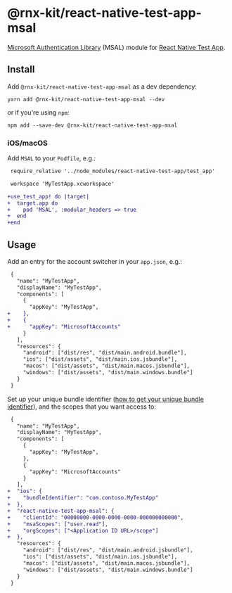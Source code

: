 # @rnx-kit/react-native-test-app-msal

[Microsoft Authentication Library](http://aka.ms/aadv2) (MSAL) module for
[React Native Test App](https://github.com/microsoft/react-native-test-app#readme).

## Install

Add `@rnx-kit/react-native-test-app-msal` as a dev dependency:

```
yarn add @rnx-kit/react-native-test-app-msal --dev
```

or if you're using `npm`:

```
npm add --save-dev @rnx-kit/react-native-test-app-msal
```

### iOS/macOS

Add `MSAL` to your `Podfile`, e.g.:

```diff
 require_relative '../node_modules/react-native-test-app/test_app'

 workspace 'MyTestApp.xcworkspace'

+use_test_app! do |target|
+  target.app do
+    pod 'MSAL', :modular_headers => true
+  end
+end
```

## Usage

Add an entry for the account switcher in your `app.json`, e.g.:

```diff
 {
   "name": "MyTestApp",
   "displayName": "MyTestApp",
   "components": [
     {
       "appKey": "MyTestApp",
+    },
+    {
+      "appKey": "MicrosoftAccounts"
     }
   ],
   "resources": {
     "android": ["dist/res", "dist/main.android.bundle"],
     "ios": ["dist/assets", "dist/main.ios.jsbundle"],
     "macos": ["dist/assets", "dist/main.macos.jsbundle"],
     "windows": ["dist/assets", "dist/main.windows.bundle"]
   }
 }
```

Set up your unique bundle identifier
([how to get your unique bundle identifier](https://docs.microsoft.com/en-gb/azure/active-directory/develop/quickstart-v2-ios#register-and-download-your-quickstart-app)),
and the scopes that you want access to:

```diff
 {
   "name": "MyTestApp",
   "displayName": "MyTestApp",
   "components": [
     {
       "appKey": "MyTestApp",
     },
     {
       "appKey": "MicrosoftAccounts"
     }
   ],
+  "ios": {
+    "bundleIdentifier": "com.contoso.MyTestApp"
+  },
+  "react-native-test-app-msal": {
+    "clientId": "00000000-0000-0000-0000-000000000000",
+    "msaScopes": ["user.read"],
+    "orgScopes": ["<Application ID URL>/scope"]
+  },
   "resources": {
     "android": ["dist/res", "dist/main.android.jsbundle"],
     "ios": ["dist/assets", "dist/main.ios.jsbundle"],
     "macos": ["dist/assets", "dist/main.macos.jsbundle"],
     "windows": ["dist/assets", "dist/main.windows.bundle"]
   }
 }
```
